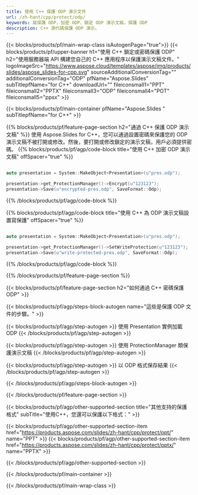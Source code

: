 ```yaml
---
title: 使用 C++ 保護 ODP 演示文件
url: /zh-hant/cpp/protect/odp/
keywords: 寫保護 ODP，加密 ODP，鎖定 ODP 演示文稿，保護 ODP
description: C++ 源代碼保護 ODP 演示。
---
```


{{< blocks/products/pf/main-wrap-class isAutogenPage="true">}}
{{< blocks/products/pf/upper-banner h1="使用 C++ 鎖定或密碼保護 ODP" h2="使用服務器端 API 構建您自己的 C++ 應用程序以保護演示文稿文件。" logoImageSrc="https://www.aspose.cloud/templates/aspose/img/products/slides/aspose_slides-for-cpp.svg" sourceAdditionalConversionTag="" additionalConversionTag="ODP" pfName="Aspose.Slides" subTitlepfName="for C++" downloadUrl="" fileiconsmall1="PPT" fileiconsmall2="PPTX" fileiconsmall3="ODP" fileiconsmall4="POT" fileiconsmall5="ppsx" >}}

{{< blocks/products/pf/main-container pfName="Aspose.Slides " subTitlepfName="for C++" >}}

{{% blocks/products/pf/feature-page-section  h2="通過 C++ 保護 ODP 演示文稿" %}}
使用 Aspose.Slides for C++，您可以通過設置密碼來保護您的 ODP 演示文稿不被打開或修改。然後，要打開或修改鎖定的演示文稿，用戶必須提供密碼。
{{% blocks/products/pf/agp/code-block title="使用 C++ 加密 ODP 演示文稿" offSpacer="true" %}}

```cpp

auto presentation = System::MakeObject<Presentation>(u"pres.odp");

presentation->get_ProtectionManager()->Encrypt(u"123123");
presentation->Save(u"encrypted-pres.odp", SaveFormat::Odp);
```

{{% /blocks/products/pf/agp/code-block %}}

{{% blocks/products/pf/agp/code-block title="使用 C++ 為 ODP 演示文稿設置寫保護" offSpacer="true" %}}

```cpp

auto presentation = System::MakeObject<Presentation>(u"pres.odp");

presentation->get_ProtectionManager()->SetWriteProtection(u"123123");
presentation->Save(u"write-protected-pres.odp", SaveFormat::Odp);
```

{{% /blocks/products/pf/agp/code-block %}}

{{% /blocks/products/pf/feature-page-section %}}

{{< blocks/products/pf/feature-page-section  h2="如何通過 C++ 密碼保護 ODP" >}}

{{< blocks/products/pf/agp/steps-block-autogen name="這些是保護 ODP 文件的步驟。" >}}

{{< blocks/products/pf/agp/step-autogen >}}
使用 Presentation 實例加載 ODP
{{< /blocks/products/pf/agp/step-autogen >}}

{{< blocks/products/pf/agp/step-autogen >}}
使用 ProtectionManager 類保護演示文稿
{{< /blocks/products/pf/agp/step-autogen >}}

{{< blocks/products/pf/agp/step-autogen >}}
以 ODP 格式保存結果
{{< /blocks/products/pf/agp/step-autogen >}}

{{< /blocks/products/pf/agp/steps-block-autogen >}}

{{< /blocks/products/pf/feature-page-section >}}

{{< blocks/products/pf/agp/other-supported-section title="其他支持的保護格式" subTitle="使用C++，您還可以保護以下格式：" >}}

{{< blocks/products/pf/agp/other-supported-section-item href="https://products.aspose.com/slides/zh-hant/cpp/protect/ppt/" name="PPT" >}}
{{< blocks/products/pf/agp/other-supported-section-item href="https://products.aspose.com/slides/zh-hant/cpp/protect/pptx/" name="PPTX" >}}


{{< /blocks/products/pf/agp/other-supported-section >}}

{{< /blocks/products/pf/main-container >}}
    
{{< /blocks/products/pf/main-wrap-class >}}